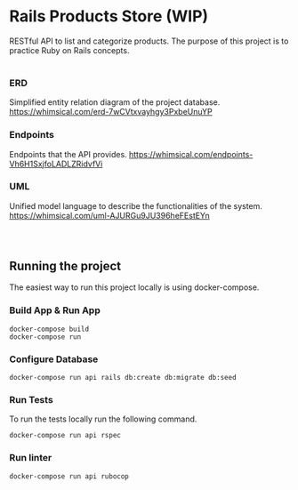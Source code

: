 # Rails Products Store (WIP)

RESTful API to list and categorize products. The purpose of this project is to practice Ruby on Rails concepts.
</br>
</br>

### ERD

Simplified entity relation diagram of the project database.
https://whimsical.com/erd-7wCVtxvayhgy3PxbeUnuYP

### Endpoints
Endpoints that the API provides.
https://whimsical.com/endpoints-Vh6H1SxjfoLADLZRidvfVi

### UML
Unified model language to describe the functionalities of the system.
https://whimsical.com/uml-AJURGu9JU396heFEstEYn


</br>

#

## Running the project

The easiest way to run this project locally is using docker-compose.

### Build App & Run App

```
docker-compose build
docker-compose run
```

### Configure Database

```
docker-compose run api rails db:create db:migrate db:seed
```

### Run Tests

To run the tests locally run the following command.

```
docker-compose run api rspec
```

### Run linter

```
docker-compose run api rubocop
```